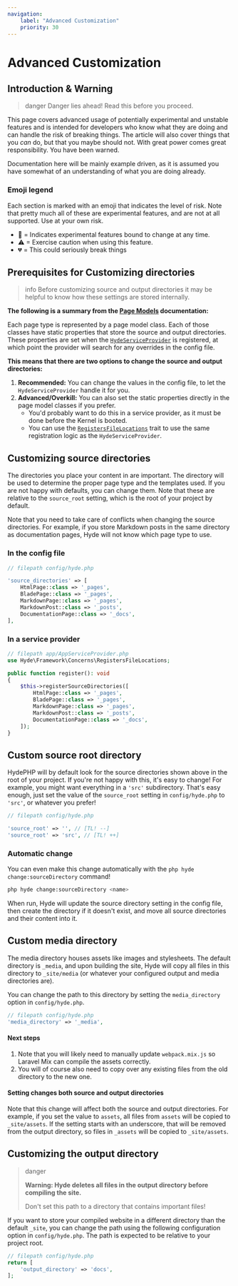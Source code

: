 ```yaml
---
navigation:
    label: "Advanced Customization"
    priority: 30
---
```


# Advanced Customization

## Introduction & Warning

>danger Danger lies ahead! Read this before you proceed.

This page covers advanced usage of potentially experimental and unstable features and is intended for developers
who know what they are doing and can handle the risk of breaking things. The article will also cover things
that you _can_ do, but that you maybe should not. With great power comes great responsibility. You have been warned.

Documentation here will be mainly example driven, as it is assumed you have somewhat of an understanding of what you are doing already.

### Emoji legend

Each section is marked with an emoji that indicates the level of risk. Note that pretty much all of these
are experimental features, and are not at all supported. Use at your own risk.

- 🧪 = Indicates experimental features bound to change at any time.
- ⚠ = Exercise caution when using this feature.
- 💔 = This could seriously break things


## Prerequisites for Customizing directories

>info Before customizing source and output directories it may be helpful to know how these settings are stored internally.

**The following is a summary from the [Page Models](page-models) documentation:**

Each page type is represented by a page model class. Each of those classes have static properties that store the source and output directories.
These properties are set when the [`HydeServiceProvider`](https://github.com/hydephp/framework/blob/master/src/Framework/HydeServiceProvider.php)
is registered, at which point the provider will search for any overrides in the config file.

**This means that there are two options to change the source and output directories:**
1. **Recommended:** You can change the values in the config file, to let the `HydeServiceProvider` handle it for you.
2. **Advanced/Overkill:** You can also set the static properties directly in the page model classes if you prefer.
   - You'd probably want to do this in a service provider, as it must be done before the Kernel is booted.
   - You can use the [`RegistersFileLocations`](https://github.com/hydephp/framework/blob/master/src/Framework/Concerns/RegistersFileLocations.php)
     trait to use the same registration logic as the `HydeServiceProvider`.


## Customizing source directories

The directories you place your content in are important. The directory will be used to determine the proper page type and the templates used.
If you are not happy with defaults, you can change them. Note that these are relative to the `source_root` setting,
which is the root of your project by default.

Note that you need to take care of conflicts when changing the source directories. For example, if you store Markdown
posts in the same directory as documentation pages, Hyde will not know which page type to use.

### In the config file

```php
// filepath config/hyde.php

'source_directories' => [
    HtmlPage::class => '_pages',
    BladePage::class => '_pages',
    MarkdownPage::class => '_pages',
    MarkdownPost::class => '_posts',
    DocumentationPage::class => '_docs',
],
```

### In a service provider

```php
// filepath app/AppServiceProvider.php
use Hyde\Framework\Concerns\RegistersFileLocations;

public function register(): void
{
    $this->registerSourceDirectories([
        HtmlPage::class => '_pages',
        BladePage::class => '_pages',
        MarkdownPage::class => '_pages',
        MarkdownPost::class => '_posts',
        DocumentationPage::class => '_docs',
    ]);
}
```


## Custom source root directory

HydePHP will by default look for the source directories shown above in the root of your project.
If you're not happy with this, it's easy to change! For example, you might want everything in a `'src'` subdirectory.
That's easy enough, just set the value of the `source_root` setting in `config/hyde.php` to `'src'`, or whatever you prefer!

```php
// filepath config/hyde.php

'source_root' => '', // [TL! --]
'source_root' => 'src', // [TL! ++]
```

### Automatic change

You can even make this change automatically with the `php hyde change:sourceDirectory` command!

```bash
php hyde change:sourceDirectory <name>
```

When run, Hyde will update the source directory setting in the config file, then create the directory if it doesn't exist,
and move all source directories and their content into it.


## Custom media directory

The media directory houses assets like images and stylesheets. The default directory is `_media`, and upon building the site,
Hyde will copy all files in this directory to `_site/media` (or whatever your configured output and media directories are).

You can change the path to this directory by setting the `media_directory` option in `config/hyde.php`.

```php
// filepath config/hyde.php
'media_directory' => '_media',
```

#### Next steps

1. Note that you will likely need to manually update `webpack.mix.js` so Laravel Mix can compile the assets correctly.
2. You will of course also need to copy over any existing files from the old directory to the new one.

#### Setting changes both source and output directories

Note that this change will affect both the source and output directories. For example, if you set the value to `assets`,
all files from `assets` will be copied to `_site/assets`. If the setting starts with an underscore, that will be removed
from the output directory, so files in `_assets` will be copied to `_site/assets`.


## Customizing the output directory

>danger <p><strong>Warning: Hyde deletes all files in the output directory before compiling the site.</strong></p> <p>Don't set this path to a directory that contains important files!</p>

If you want to store your compiled website in a different directory than the default `_site`, you can change the path
using the following configuration option in `config/hyde.php`. The path is expected to be relative to your project root.

```php
// filepath config/hyde.php
return [
    'output_directory' => 'docs',
];
```
